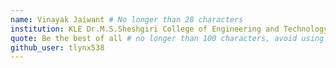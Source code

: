 ```yaml
---
name: Vinayak Jaiwant # No longer than 28 characters
institution: KLE Dr.M.S.Sheshgiri College of Engineering and Technology 🚩 # no longer than 58 characters
quote: Be the best of all # no longer than 100 characters, avoid using quotes(") to guarantee the format remains the same.
github_user: tlynx538
---
```

